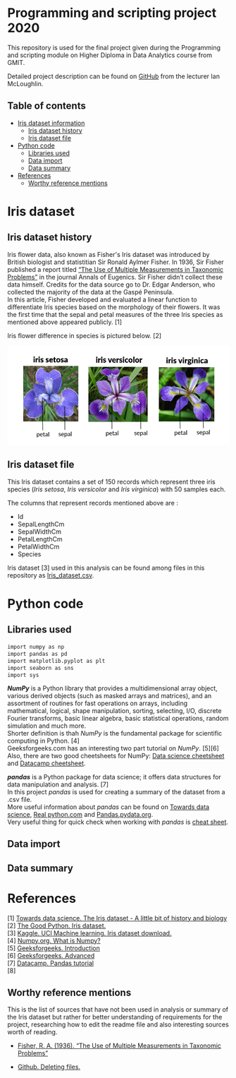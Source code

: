 # Programming and scripting project 2020

This repository is used for the final project given during the Programming and scripting module on Higher Diploma in Data Analytics course from GMIT.

Detailed project description can be found on [GitHub](https://github.com/ianmcloughlin/project-pands-2020/blob/master/project.pdf) from the lecturer Ian McLoughlin.


## Table of contents
* [Iris dataset information](#iris-dataset)
    * [Iris dataset history](#iris_dataset_history)
    * [Iris dataset file](#iris_dataset_file)
* [Python code](#python_code)
    * [Libraries used](#libraries_used)
    * [Data import](#data_import)
    * [Data summary](#data_summary)
* [References](#references)
    * [Worthy reference mentions](#worthy-reference-mentions)

# Iris dataset

## **Iris dataset history**

Iris flower data, also known as Fisher's Iris dataset was introduced by British biologist and statistitian Sir Ronald Aylmer Fisher. In 1936, Sir Fisher published a report titled [“The Use of Multiple Measurements in Taxonomic Problems”](https://onlinelibrary.wiley.com/doi/epdf/10.1111/j.1469-1809.1936.tb02137.x) in the journal Annals of Eugenics. Sir Fisher didn’t collect these data himself. Credits for the data source go to Dr. Edgar Anderson, who collected the majority of the data at the Gaspé Peninsula.\
In this article, Fisher developed and evaluated a linear function to differentiate Iris species based on the morphology of their flowers. It was the first time that the sepal and petal measures of the three Iris species as mentioned above appeared publicly. [1]

Iris flower difference in species is pictured below. [2]

![alt text](https://github.com/sandraelekes/pands-project-2020/blob/master/iris-species.png "Iris flower species")


## **Iris dataset file**

This Iris dataset contains a set of 150 records which represent three iris species (*Iris setosa*, *Iris versicolor* and *Iris virginica*) with 50 samples each. 

The columns that represent records mentioned above are :

* Id
* SepalLengthCm
* SepalWidthCm
* PetalLengthCm
* PetalWidthCm
* Species


Iris dataset [3] used in this analysis can be found among files in this repository as [Iris_dataset.csv](https://github.com/sandraelekes/pands-project-2020/blob/master/Iris_dataset.csv).

# Python code

## Libraries used

    import numpy as np
    import pandas as pd
    import matplotlib.pyplot as plt
    import seaborn as sns
    import sys

***NumPy*** is a Python library that provides a multidimensional array object, various derived objects (such as masked arrays and matrices), and an assortment of routines for fast operations on arrays, including mathematical, logical, shape manipulation, sorting, selecting, I/O, discrete Fourier transforms, basic linear algebra, basic statistical operations, random simulation and much more.\
Shorter definition is thah *NumPy* is the fundamental package for scientific computing in Python. [4]\
Geeksforgeeks.com has an interesting two part tutorial on *NumPy*. [5][6]\
Also, there are two good cheetsheets for NumPy: [Data science cheetsheet](https://s3.amazonaws.com/dq-blog-files/numpy-cheat-sheet.pdf) and [Datacamp cheetsheet](https://s3.amazonaws.com/assets.datacamp.com/blog_assets/Numpy_Python_Cheat_Sheet.pdf).

***pandas*** is a Python package for data science; it offers data structures for data manipulation and analysis. [7]\
In this project *pandas* is used for creating a summary of the dataset from a .csv file.\
More useful information about *pandas* can be found on [Towards data science](https://towardsdatascience.com/a-quick-introduction-to-the-pandas-python-library-f1b678f34673), [Real python.com](https://realpython.com/pandas-dataframe/) and [Pandas.pydata.org](https://pandas.pydata.org/docs/#).\
Very useful thing for quick check when working with *pandas* is [cheat sheet](https://pandas.pydata.org/Pandas_Cheat_Sheet.pdf).







## Data import 



## Data summary


# References

[1] [Towards data science. The Iris dataset - A little bit of history and biology](https://towardsdatascience.com/the-iris-dataset-a-little-bit-of-history-and-biology-fb4812f5a7b5)\
[2] [The Good Python. Iris dataset.](https://thegoodpython.com/iris-dataset/)\
[3] [Kaggle. UCI Machine learning. Iris dataset download.](https://www.kaggle.com/uciml/iris/download)\
[4] [Numpy.org. What is Numpy?](https://numpy.org/devdocs/user/whatisnumpy.html)\
[5] [Geeksforgeeks. Introduction](https://www.geeksforgeeks.org/numpy-in-python-set-1-introduction/)\
[6] [Geeksforgeeks. Advanced](https://www.geeksforgeeks.org/numpy-python-set-2-advanced/?ref=lbp)\
[7] [Datacamp. Pandas tutorial](https://www.datacamp.com/community/tutorials/pandas-tutorial-dataframe-python)\
[8]



## Worthy reference mentions

This is the list of sources that have not been used in analysis or summary of the Iris dataset but rather for better understanding of requirements for the project, researching how to edit the readme file and also interesting sources worth of reading.

* [Fisher, R. A. (1936). “The Use of Multiple Measurements in Taxonomic Problems”](https://onlinelibrary.wiley.com/doi/epdf/10.1111/j.1469-1809.1936.tb02137.x)

* [Github. Deleting files.](https://help.github.com/en/github/managing-files-in-a-repository/deleting-files)